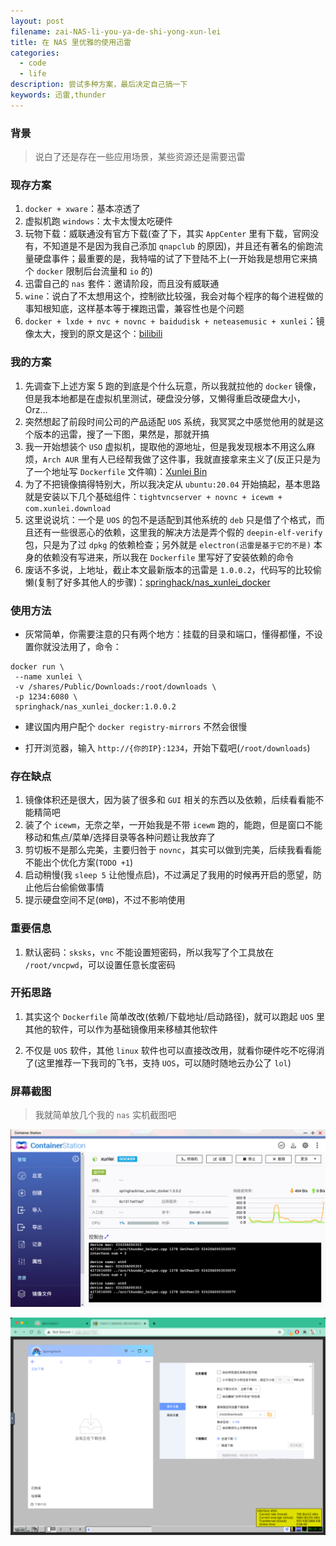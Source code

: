 ```yaml
---
layout: post
filename: zai-NAS-li-you-ya-de-shi-yong-xun-lei
title: 在 NAS 里优雅的使用迅雷
categories:
  - code
  - life
description: 尝试多种方案，最后决定自己搞一下
keywords: 迅雷,thunder
---
```

### 背景

> 说白了还是存在一些应用场景，某些资源还是需要迅雷

### 现存方案

1. `docker + xware`：基本凉透了
2. 虚拟机跑 `windows`：太卡太慢太吃硬件
3. 玩物下载：威联通没有官方下载(查了下，其实 `AppCenter` 里有下载，官网没有，不知道是不是因为我自己添加 `qnapclub` 的原因)，并且还有著名的偷跑流量硬盘事件；最重要的是，我特喵的试了下登陆不上(一开始我是想用它来搞个 `docker` 限制后台流量和 `io` 的)
4. 迅雷自己的 `nas` 套件：邀请阶段，而且没有威联通
5. `wine`：说白了不太想用这个，控制欲比较强，我会对每个程序的每个进程做的事知根知底，这样基本等于裸跑迅雷，兼容性也是个问题
6. `docker + lxde + nvc + novnc + baidudisk + neteasemusic + xunlei`：镜像太大，搜到的原文是这个：[bilibili](https://www.bilibili.com/s/video/BV1qN411Q7AN)

### 我的方案

1. 先调查下上述方案 5 跑的到底是个什么玩意，所以我就拉他的 `docker` 镜像，但是我本地都是在虚拟机里测试，硬盘没分够，又懒得重启改硬盘大小，Orz...
2. 突然想起了前段时间公司的产品适配 `UOS` 系统，我冥冥之中感觉他用的就是这个版本的迅雷，搜了一下图，果然是，那就开搞
3. 我一开始想装个 `USO` 虚拟机，提取他的源地址，但是我发现根本不用这么麻烦，`Arch AUR` 里有人已经帮我做了这件事，我就直接拿来主义了(反正只是为了一个地址写 `Dockerfile` 文件嘛)：[Xunlei Bin](https://aur.archlinux.org/packages/xunlei-bin/)
4. 为了不把镜像搞得特别大，所以我决定从 `ubuntu:20.04` 开始搞起，基本思路就是安装以下几个基础组件：`tightvncserver + novnc + icewm + com.xunlei.download`
5. 这里说说坑：一个是 `UOS` 的包不是适配到其他系统的 `deb` 只是借了个格式，而且还有一些很恶心的依赖，这里我的解决方法是弄个假的 `deepin-elf-verify` 包，只是为了过 `dpkg` 的依赖检查；另外就是 `electron(迅雷是基于它的不是)` 本身的依赖没有写进来，所以我在 `Dockerfile` 里写好了安装依赖的命令
6. 废话不多说，上地址，截止本文最新版本的迅雷是 `1.0.0.2`，代码写的比较偷懒(复制了好多其他人的步骤)：[springhack/nas_xunlei_docker](https://github.com/springhack/nas_xunlei_docker/blob/main/Dockerfile)

### 使用方法

- 灰常简单，你需要注意的只有两个地方：挂载的目录和端口，懂得都懂，不设置你就没法用了，命令：

```
docker run \
 --name xunlei \
 -v /shares/Public/Downloads:/root/downloads \
 -p 1234:6080 \
 springhack/nas_xunlei_docker:1.0.0.2
```

- 建议国内用户配个 `docker registry-mirrors` 不然会很慢

- 打开浏览器，输入 `http://{你的IP}:1234`，开始下载吧(`/root/downloads`)

### 存在缺点

1. 镜像体积还是很大，因为装了很多和 `GUI` 相关的东西以及依赖，后续看看能不能精简吧
2. 装了个 `icewm`，无奈之举，一开始我是不带 `icewm` 跑的，能跑，但是窗口不能移动和焦点/菜单/选择目录等各种问题让我放弃了
3. 剪切板不是那么完美，主要归咎于 `novnc`，其实可以做到完美，后续我看看能不能出个优化方案(`TODO +1`)
4. 启动稍慢(我 `sleep 5` 让他慢点启)，不过满足了我用的时候再开启的愿望，防止他后台偷偷做事情
5. 提示硬盘空间不足(`0MB`)，不过不影响使用

### 重要信息

1. 默认密码：`sksks`，`vnc` 不能设置短密码，所以我写了个工具放在 `/root/vncpwd`，可以设置任意长度密码

### 开拓思路

1. 其实这个 `Dockerfile` 简单改改(依赖/下载地址/启动路径)，就可以跑起 `UOS` 里其他的软件，可以作为基础镜像用来移植其他软件

2. 不仅是 `UOS` 软件，其他 `linux` 软件也可以直接改改用，就看你硬件吃不吃得消了(这里推荐一下我司的飞书，支持 `UOS`，可以随时随地云办公了 `lol`)

### 屏幕截图

> 我就简单放几个我的 `nas` 实机截图吧

![](/uploads/docker.png)

![](/uploads/xunlei.png)